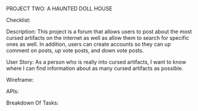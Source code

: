 PROJECT TWO: A HAUNTED DOLL HOUSE

Checklist:

Description:
This project is a forum that allows users to post about the most cursed artifacts on the internet as well as allow them to search for specific ones as well. 
In addition, users can create accounts so they can up comment on posts, up vote posts, and down vote posts.

User Story: 
As a person who is really into cursed artifacts, I want to know where I can find information about as many cursed artifacts as possible. 

Wireframe:


APIs:

Breakdown Of Tasks:

